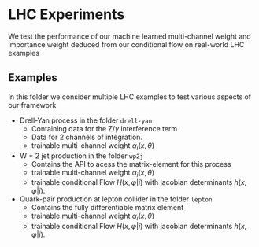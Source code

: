 # LHC Experiments

We test the performance of our machine learned multi-channel weight and importance weight deduced
from our conditional flow on real-world LHC examples

## Examples

In this folder we consider multiple LHC examples to test various aspects of our framework

- Drell-Yan process in the folder `drell-yan`
    - Containing data for the $\mathrm{Z}/\gamma$ interference term
    - Data for 2 channels of integration.
    - trainable multi-channel weight $\alpha_i(x,\theta)$
- W + 2 jet production in the folder `wp2j`
    - Contains the API to acess the matrix-element for this process
    - trainable multi-channel weight $\alpha_i(x,\theta)$
    - trainable conditional Flow $H(x,\varphi\vert i)$ with
    jacobian determinants $h(x,\varphi\vert i)$.
- Quark-pair production at lepton collider in the folder `lepton`
    - Contains the fully differentiable matrix element
    - trainable multi-channel weight $\alpha_i(x,\theta)$
    - trainable conditional Flow $H(x,\varphi\vert i)$ with
    jacobian determinants $h(x,\varphi\vert i)$.
